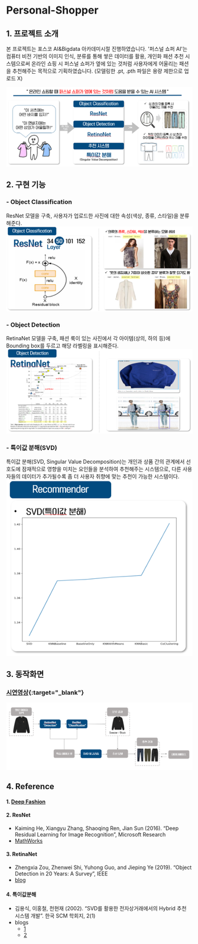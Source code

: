 # Personal-Shopper

## 1. 프로젝트 소개
본 프로젝트는 포스코 AI&Bigdata 아카데미시절 진행하였습니다.
'퍼스널 쇼퍼 AI'는 컴퓨터 비전 기반의 이미지 인식, 분류를 통해 쌓은 데이터를 활용, 개인화 패션 추천 시스템으로써 
온라인 쇼핑 시 퍼스널 쇼퍼가 옆에 있는 것처럼 사용자에게 어울리는 패션을 추천해주는 목적으로 기획하였습니다.
(모델링한 .pt, .pth 파일은 용량 제한으로 업로드 X)

![screensh](./img/Introduce.PNG)

## 2. 구현 기능
###  - Object Classification<br>
  ResNet 모델을 구축, 사용자가 업로드한 사진에 대한 속성(색상, 종류, 스타일)을 분류해준다.
![Classification](./img/Classification.PNG)
###  - Object Detection<br>
  RetinaNet 모델을 구축, 패션 룩이 있는 사진에서 각 아이템(상의, 하의 등)에 Bounding box를 두르고 해당 라벨링을 표시해준다.
![Detection](./img/Detection.PNG)
###  - 특이값 분해(SVD)<br>
  특이값 분해(SVD, Singular Value Decomposition)는 개인과 상품 간의 관계에서 선호도에 잠재적으로 영향을 미치는 요인들을 분석하여 추천해주는 시스템으로, 다른 사용자들의 데이터가 추가될수록 좀 더 사용자 취향에 맞는 추천이 가능한 시스템이다.
![Recommend](./img/Recommend.PNG)

## 3. 동작화면
### [시연영상](https://youtu.be/JJbFNAx_hnQ){:target="_blank"}
![Process](./img/Process.PNG)

## 4. Reference
#### 1. [Deep Fashion](https://mmlab.ie.cuhk.edu.hk/projects/DeepFashion.html)
#### 2. ResNet<br>
   - Kaiming He, Xiangyu Zhang,  Shaoqing Ren, Jian Sun (2016). “Deep Residual Learning for Image Recognition”, Microsoft Research
   - [MathWorks](https://kr.mathworks.com/help/deeplearning/ug/pretrained-convolutional-neural-networks.html)
#### 3. RetinaNet<br>
   - Zhengxia Zou, Zhenwei Shi, Yuhong Guo, and Jieping Ye (2019). “Object Detection in 20 Years: A Survey”, IEEE
   - [blog](https://chacha95.github.io/2020-02-26-Object-Detection3)
#### 4. 특이값분해 <br>
   - 김용식, 이홍철, 천현재 (2002). “SVD를 활용한 전자상거래에서의 Hybrid 추천 시스템 개발”. 한국 SCM 학회지, 2(1)
   - blogs
      * [1](https://ratsgo.github.io/from%20frequency%20to%20semantics/2017/04/06/pcasvdlsa/)
      * [2](https://www.sallys.space/blog/2018/05/16/intro-to-resys/)
